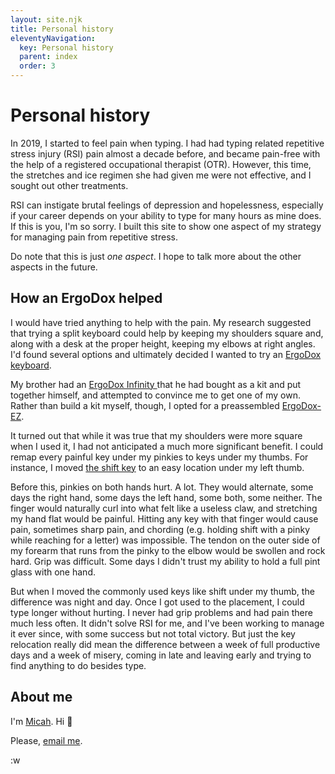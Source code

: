 ```yaml
---
layout: site.njk
title: Personal history
eleventyNavigation:
  key: Personal history
  parent: index
  order: 3
---
```



<h1>Personal history</h1>
<p>
  In 2019, I started to feel pain when typing. I had had typing related
  repetitive stress injury (RSI) pain almost a decade before, and became
  pain-free with the help of a registered occupational therapist (OTR).
  However, this time, the stretches and ice regimen she had given me were
  not effective, and I sought out other treatments.
</p>
<p>
  RSI can instigate brutal feelings of depression and hopelessness,
  especially if your career depends on your ability to type for many hours
  as mine does. If this is you, I&apos;m so sorry. I built this site to show
  one aspect of my strategy for managing pain from repetitive stress.
</p>
<p>
  Do note that this is just <em>one aspect</em>. I hope to talk more about
  the other aspects in the future.
</p>

<h2>How an ErgoDox helped</h2>
<p>
  I would have tried anything to help with the pain. My research suggested
  that trying a split keyboard could help by keeping my shoulders square
  and, along with a desk at the proper height, keeping my elbows at right
  angles. I&apos;d found several options and ultimately decided I wanted to
  try an <a href="/ergodox">ErgoDox keyboard</a>.
</p>
<p>
  My brother had an
  <a href="https://input.club/devices/infinity-ergodox/">
    ErgoDox Infinity
  </a>
  that he had bought as a kit and put together himself, and attempted to
  convince me to get one of my own. Rather than build a kit myself, though,
  I opted for a preassembled
  <a href="https://ergodox-ez.com/">ErgoDox-EZ</a>.
</p>
<p>
  It turned out that while it was true that my shoulders were more square
  when I used it, I had not anticipated a much more significant benefit. I
  could remap every painful key under my pinkies to keys under my thumbs.
  For instance, I moved <a href="/?keyId=l-t-1-3">the shift key</a> to an
  easy location under my left thumb.
</p>
<p>
  Before this, pinkies on both hands hurt. A lot. They would alternate, some
  days the right hand, some days the left hand, some both, some neither. The
  finger would naturally curl into what felt like a useless claw, and
  stretching my hand flat would be painful. Hitting any key with that finger
  would cause pain, sometimes sharp pain, and chording (e.g. holding shift
  with a pinky while reaching for a letter) was impossible. The tendon on
  the outer side of my forearm that runs from the pinky to the elbow would
  be swollen and rock hard. Grip was difficult. Some days I didn&apos;t
  trust my ability to hold a full pint glass with one hand.
</p>
<p>
  But when I moved the commonly used keys like shift under my thumb, the
  difference was night and day. Once I got used to the placement, I could
  type longer without hurting. I never had grip problems and had pain there
  much less often. It didn&apos;t solve RSI for me, and I&apos;ve been
  working to manage it ever since, with some success but not total victory.
  But just the key relocation really did mean the difference between a week
  of full productive days and a week of misery, coming in late and leaving
  early and trying to find anything to do besides type.
</p>

<h2>About me</h2>
<p>I&apos;m <a href="https://me.micahrl.com">Micah</a>. Hi 👋</p>
<p>
  Please,
  <a href="https://me.micahrl.com/standing-invitation">email me</a>.
</p>
:w
